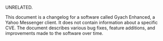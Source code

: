 UNRELATED.

This document is a changelog for a software called Gyach Enhanced, a Yahoo Messenger client. It does not contain information about a specific CVE. The document describes various bug fixes, feature additions, and improvements made to the software over time.